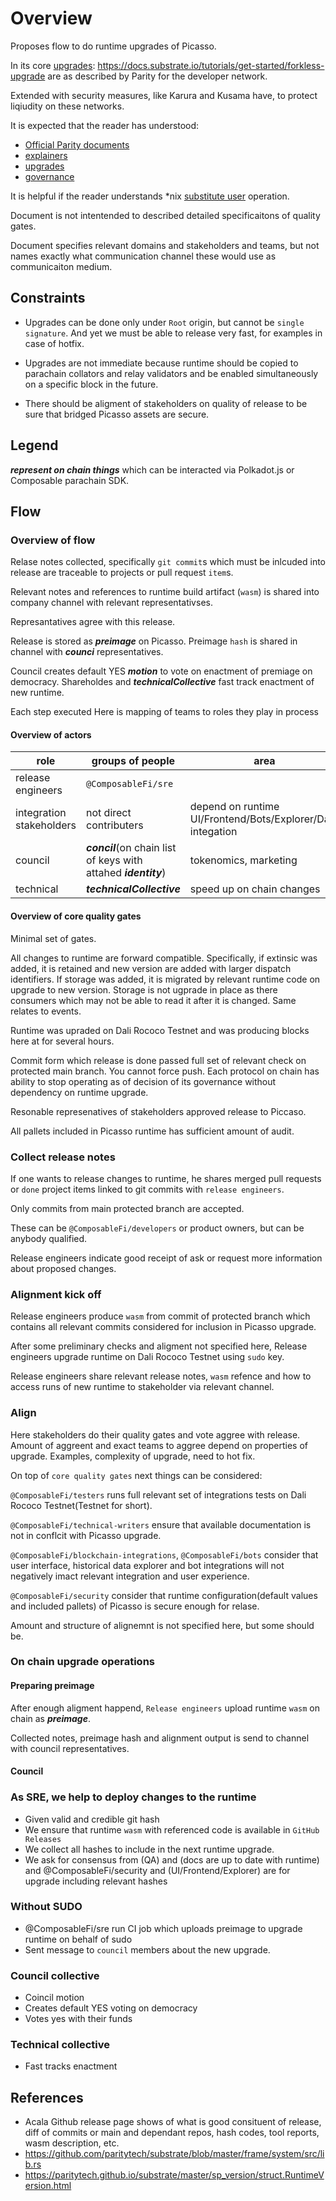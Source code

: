 # Overview

Proposes flow to do runtime upgrades of Picasso. 

In its core [upgrades]: https://docs.substrate.io/tutorials/get-started/forkless-upgrade are as described by Parity for the developer network.

Extended with security measures, like Karura and Kusama have, to protect liqiudity on these networks.

It is expected that the reader has understood: 
- [Official Parity documents](https://docs.substrate.io/)
- [explainers](https://www.youtube.com/playlist?list=PLOyWqupZ-WGuAuS00rK-pebTMAOxW41W8)
- [upgrades](https://docs.substrate.io/tutorials/get-started/forkless-upgrade)
- [governance](../doc/governance.md)

It is helpful if the reader understands *nix [substitute user](https://en.wikipedia.org/wiki/Sudo) operation. 

Document is not intentended to described detailed specificaitons of quality gates.

Document specifies relevant domains and stakeholders and teams, but not names exactly what communication channel these would use as communicaiton medium.

## Constraints

- Upgrades can be done only under `Root` origin, but cannot be `single signature`. And yet we must be able to release very fast, for examples in case of hotfix.

- Upgrades are not immediate because runtime should be copied to parachain collators and relay validators and be enabled simultaneously on a specific block in the future.

- There should be aligment of stakeholders on quality of release to be sure that bridged Picasso assets are secure. 


## Legend

***represent on chain things*** which can be interacted via Polkadot.js or Composable parachain SDK.

## Flow

### Overview of flow

Relase notes collected, specifically `git commit`s which must be inlcuded into release are traceable to projects or pull request `item`s.

Relevant notes and references to runtime build artifact (`wasm`) is shared into company channel with relevant representativses.

Represantatives agree with this release.

Release is stored as ***preimage*** on Picasso. Preimage `hash` is shared in channel with ***counci*** representatives.

Council creates default YES ***motion*** to vote on enactment of premiage on democracy. Shareholdes and ***technicalCollective*** fast track enactment of new runtime.

Each step executed Here is mapping of teams to roles they play in process

#### Overview of actors

| role | groups of people| area |  
|-----------------|-----|-----|
| release engineers | `@ComposableFi/sre`| | 
| integration stakeholders| not direct contributers | depend on runtime UI/Frontend/Bots/Explorer/Data integation |
| council |   ***concil***(on chain list of keys with attahed ***identity***) | tokenomics, marketing |
| technical| ***technicalCollective*** | speed up on chain changes | 

#### Overview of core quality gates 

Minimal set of gates.

All changes to runtime are forward compatible.
Specifically, if extinsic was added, it is retained and new version are added with larger dispatch identifiers.
If storage was added, it is migrated by relevant runtime code on upgrade to new version. Storage is not ugprade in place as there consumers which may not be able to read it after it is changed. Same relates to events.

Runtime was upraded on Dali Rococo Testnet and was producing blocks here at for several hours.

Commit form which release is done passed full set of relevant check on protected main branch. 
You cannot force push. 
Each protocol on chain has ability to stop operating as of decision of its governance without dependency on runtime upgrade.

Resonable represenatives of stakeholders approved release to Piccaso.

All pallets included in Picasso runtime has sufficient amount of audit.

### Collect release notes

If one wants to release changes to runtime, he shares merged pull requests or `done` project items linked to git commits with `release engineers`.

Only commits from main protected branch are accepted.

These can be `@ComposableFi/developers` or product owners, but can be anybody qualified.

Release engineers indicate good receipt of ask or request more information about proposed changes. 

### Alignment kick off

Release engineers produce `wasm` from commit of protected branch which contains all relevant commits considered for inclusion in Picasso upgrade.

After some preliminary checks and aligment not specified here, Release engineers upgrade runtime on Dali Rococo Testnet using `sudo` key. 

Release engineers share relevant release notes, `wasm` refence and how to access runs of new runtime to stakeholder via relevant channel.

### Align

Here stakeholders do their quality gates and vote aggree with release. 
Amount of aggreent and exact teams to aggree depend on properties of upgrade. 
Examples, complexity of upgrade, need to hot fix.

On top of `core quality gates` next things can be considered:

`@ComposableFi/testers` runs full relevant set of integrations tests on Dali Rococo Testnet(Testnet for short).

`@ComposableFi/technical-writers` ensure that available documentation is not in conflcit with Picasso  upgrade.

`@ComposableFi/blockchain-integrations`, `@ComposableFi/bots` consider that user interface, historical data explorer and bot integrations will not negatively imact relevant integration and user experience.

`@ComposableFi/security` consider that runtime configuration(default values and included pallets) of Picasso is secure enough for relase. 

Amount and structure of alignemnt is not specified here, but some should be.


### On chain upgrade operations


#### Preparing preimage

After enough aligment happend, `Release engineers` upload runtime `wasm` on chain as ***preimage***.

Collected notes, preimage hash and alignment output is send to channel with council representatives. 

#### Council 




### As SRE, we help to deploy changes to the runtime

- Given valid and credible git hash
- We ensure that runtime `wasm` with referenced code is available in `GitHub Releases`
- We collect all hashes to include in the next runtime upgrade.
- We ask for consensus from  (QA) and  (docs are up to date with runtime) and @ComposableFi/security and (UI/Frontend/Explorer) are for upgrade including relevant hashes

### Without SUDO

- @ComposableFi/sre run CI job which uploads preimage to upgrade runtime on behalf of sudo
- Sent message to `council` members about the new upgrade.

### Council collective

- Coincil motion
- Creates default YES voting on democracy
- Votes yes with their funds

### Technical collective

- Fast tracks enactment

## References

- Acala Github release page shows of what is good consituent of release, diff of commits or main and dependant repos, hash codes, tool reports, wasm description, etc.
- <https://github.com/paritytech/substrate/blob/master/frame/system/src/lib.rs>
- <https://paritytech.github.io/substrate/master/sp_version/struct.RuntimeVersion.html>

[explainers]:https://www.youtube.com/playlist?list=PLOyWqupZ-WGuAuS00rK-pebTMAOxW41W8
[governance]:../doc/governance.md
[upgrades]: https://docs.substrate.io/tutorials/get-started/forkless-upgrade
[substitue user]:https://en.wikipedia.org/wiki/Sudo
